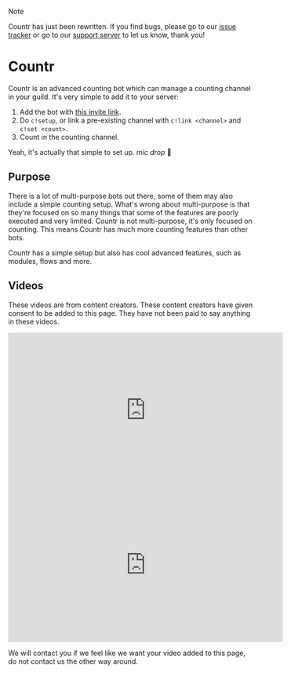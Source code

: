 > [!NOTE]
> Countr has just been rewritten. If you find bugs, please go to our [issue tracker](https://github.com/countr/countr/issues) or go to our [support server](https://discord.gg/Ccj5bjb) to let us know, thank you!

# Countr

Countr is an advanced counting bot which can manage a counting channel in your guild. It's very simple to add it to your server:

1. Add the bot with [this invite link](https://google.com/?q=soon).
2. Do `c!setup`, or link a pre-existing channel with `c!link <channel>` and `c!set <count>`.
3. Count in the counting channel.

Yeah, it's actually that simple to set up. *mic drop* 🎤

## Purpose

There is a lot of multi-purpose bots out there, some of them may also include a simple counting setup. What's wrong about multi-purpose is that they're focused on so many things that some of the features are poorly executed and very limited. Countr is not multi-purpose, it's only focused on counting. This means Countr has much more counting features than other bots.

Countr has a simple setup but also has cool advanced features, such as modules, flows and more.

## Videos

These videos are from content creators. These content creators have given consent to be added to this page. They have not been paid to say anything in these videos.

<center>
<iframe width="560" height="315" src="https://www.youtube-nocookie.com/embed/JKKKHH6Q2S4?start=242" frameborder="0" allow="accelerometer; autoplay; clipboard-write; encrypted-media; gyroscope; picture-in-picture" allowfullscreen></iframe>
<iframe width="560" height="315" src="https://www.youtube-nocookie.com/embed/l8OQSRJtlXI" frameborder="0" allow="accelerometer; autoplay; clipboard-write; encrypted-media; gyroscope; picture-in-picture" allowfullscreen></iframe>
</center>

We will contact you if we feel like we want your video added to this page, do not contact us the other way around.
